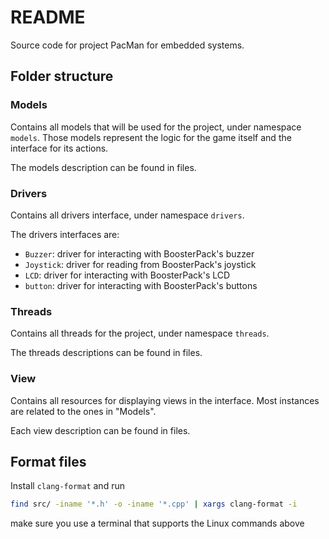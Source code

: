 # README

Source code for project PacMan for embedded systems.

## Folder structure

### Models

Contains all models that will be used for the project, under namespace `models`.
Those models represent the logic for the game itself and the interface for its actions.

The models description can be found in files.

### Drivers

Contains all drivers interface, under namespace `drivers`.

The drivers interfaces are:

* `Buzzer`: driver for interacting with BoosterPack's buzzer
* `Joystick`: driver for reading from BoosterPack's joystick
* `LCD`: driver for interacting with BoosterPack's LCD
* `button`: driver for interacting with BoosterPack's buttons

### Threads

Contains all threads for the project, under namespace `threads`.

The threads descriptions can be found in files. 

### View

Contains all resources for displaying views in the interface.
Most instances are related to the ones in "Models". 

Each view description can be found in files.

## Format files

Install `clang-format` and run 

```bash
find src/ -iname '*.h' -o -iname '*.cpp' | xargs clang-format -i
```

make sure you use a terminal that supports the Linux commands above